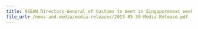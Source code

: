 ```yaml
---
title: ASEAN Directors-General of Customs to meet in Singaporenext week
file_url: /news-and-media/media-releases/2013-05-30-Media-Release.pdf
---
```


